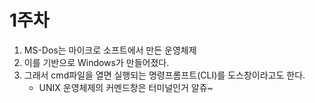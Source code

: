 # 1주차

1. MS-Dos는 마이크로 소프트에서 만든 운영체제
2. 이를 기반으로 Windows가 만들어졌다.
3. 그래서 cmd파일을 열면 실행되는 명령프롬프트(CLI)를 도스창이라고도 한다.
	* UNIX 운영체제의 커멘드창은 터미널인거 알쥬~